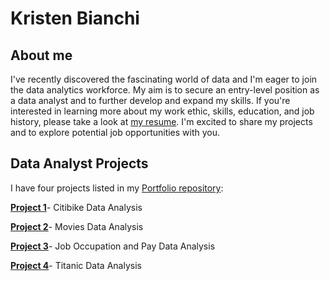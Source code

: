 # Kristen Bianchi
## About me
I've recently discovered the fascinating world of data and I'm eager to join the data analytics workforce. My aim is to secure an entry-level position as a data analyst and to further develop and expand my skills. If you're interested in learning more about my work ethic, skills, education, and job history, please take a look at [my resume](https://github.com/Scara98/Portfolio/blob/main/Resume2023.pdf). I'm excited to share my projects and to explore potential job opportunities with you.

## Data Analyst Projects
I have four projects listed in my [Portfolio repository](https://github.com/Scara98/Portfolio/tree/main):

   
  
  **[Project 1](https://github.com/Scara98/Portfolio/blob/main/Project%201.md)**- Citibike Data Analysis

  
  
  

  


 **[Project 2](https://github.com/Scara98/Portfolio/blob/main/Project%202.md)**- Movies Data Analysis

 
 

 



   
   **[Project 3](https://github.com/Scara98/Portfolio/blob/main/Project%203%.md)**- Job Occupation and Pay Data Analysis









   **[Project 4](https://github.com/Scara98/Portfolio/blob/main/Project%204.md)**- Titanic Data Analysis

   
   
 
   
  





